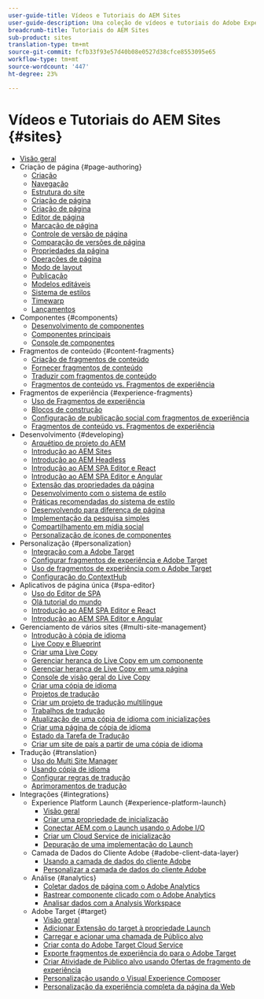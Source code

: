 ```yaml
---
user-guide-title: Vídeos e Tutoriais do AEM Sites
user-guide-description: Uma coleção de vídeos e tutoriais do Adobe Experience Manager Sites.
breadcrumb-title: Tutoriais do AEM Sites
sub-product: sites
translation-type: tm+mt
source-git-commit: fcfb33f93e57d40b08e0527d38cfce8553095e65
workflow-type: tm+mt
source-wordcount: '447'
ht-degree: 23%

---
```



# Vídeos e Tutoriais do AEM Sites {#sites}

+ [Visão geral](overview.md)
+ Criação de página {#page-authoring}
   + [Criação  ](page-authoring/aem-sites-authoring-overview.md)
   + [Navegação](page-authoring/basic-handling-sites-feature-video-use.md)
   + [Estrutura do site ](page-authoring/content-hierarchy-feature-video-use.md)
   + [Criação de página](page-authoring/creating-page-feature-video-use.md)
   + [Criação de página](page-authoring/page-authoring-overview-feature-video-use.md)
   + [Editor de página](page-authoring/page-editor-feature-video-use.md)
   + [Marcação de página](page-authoring/page-tagging-feature-video-use.md)
   + [Controle de versão de página](page-authoring/page-versioning-feature-video-use.md)
   + [Comparação de versões de página](page-authoring/page-diff-feature-video-use.md)
   + [Propriedades da página](page-authoring/page-properties-feature-video-understand.md)
   + [Operações de página](page-authoring/page-operations-feature-video-use.md)
   + [Modo de layout](page-authoring/responsive-layout-feature-video-understand.md)
   + [Publicação](page-authoring/publication-management-feature-video-use.md)
   + [Modelos editáveis](page-authoring/template-editor-feature-video-use.md)
   + [Sistema de estilos](page-authoring/style-system-feature-video-use.md)
   + [Timewarp  ](page-authoring/timewarp-feature-video-use.md)
   + [Lançamentos](page-authoring/launches.md)
+ Componentes {#components}
   + [Desenvolvimento de componentes](components/component-development.md)
   + [Componentes principais](components/core-components-feature-video-understand.md)
   + [Console de componentes](components/components-console-feature-video-use.md)
+ Fragmentos de conteúdo {#content-fragments}
   + [Criação de fragmentos de conteúdo](content-fragments/content-fragments-feature-video-use.md)
   + [Fornecer fragmentos de conteúdo](content-fragments/content-fragments-delivery-feature-video-use.md)
   + [Traduzir com fragmentos de conteúdo](content-fragments/content-fragments-translation-feature-video-use.md)
   + [Fragmentos de conteúdo vs. Fragmentos de experiência](content-fragments/understand-content-fragments-and-experience-fragments.md)
+ Fragmentos de experiência {#experience-fragments}
   + [Uso de Fragmentos de experiência](experience-fragments/experience-fragments-feature-video-use.md)
   + [Blocos de construção](experience-fragments/building-blocks.md)
   + [Configuração de publicação social com fragmentos de experiência](experience-fragments/experience-fragments-social-technical-video-setup.md)
   + [Fragmentos de conteúdo vs. Fragmentos de experiência](https://docs.adobe.com/content/help/en/experience-manager-learn/sites/content-fragments/understand-content-fragments-and-experience-fragments.html)
+ Desenvolvimento {#developing}
   + [Arquétipo de projeto do AEM](developing/aem-project-archetype.md)
   + [Introdução ao AEM Sites](https://docs.adobe.com/content/help/en/experience-manager-learn/getting-started-wknd-tutorial-develop/overview.html)
   + [Introdução ao AEM Headless](https://docs.adobe.com/content/help/en/experience-manager-learn/getting-started-with-aem-headless/overview.html)
   + [Introdução ao AEM SPA Editor e React](https://docs.adobe.com/content/help/en/experience-manager-learn/spa-react-tutorial/overview.html)
   + [Introdução ao AEM SPA Editor e Angular](https://docs.adobe.com/content/help/en/experience-manager-learn/spa-angular-tutorial/overview.html)
   + [Extensão das propriedades da página](developing/page-properties-technical-video-develop.md)
   + [Desenvolvimento com o sistema de estilo](developing/style-system-technical-video-understand.md)
   + [Práticas recomendadas do sistema de estilo](developing/style-organization-style-system-understand-article.md)
   + [Desenvolvendo para diferença de página](developing/page-diff-technical-video-develop.md)
   + [Implementação da pesquisa simples](developing/search-tutorial-develop.md)
   + [Compartilhamento em mídia social](developing/social-media-sharing-technical-video-use.md)
   + [Personalização de ícones de componentes](developing/component-icons-technical-video-develop.md)
+ Personalização {#personalization}
   + [Integração com a Adobe Target](https://helpx.adobe.com/marketing-cloud/how-to/aem-target.html)
   + [Configurar fragmentos de experiência e Adobe Target](personalization/experience-fragment-target-technical-video-setup.md)
   + [Uso de fragmentos de experiência com o Adobe Target](personalization/experience-fragment-target-offer-feature-video-use.md)
   + [Configuração do ContextHub](personalization/context-hub-technical-video-setup.md)
+ Aplicativos de página única {#spa-editor}
   + [Uso do Editor de SPA](spa-editor/spa-editor-framework-feature-video-use.md)
   + [Olá tutorial do mundo](spa-editor/spa-editor-helloworld-tutorial-use.md)
   + [Introdução ao AEM SPA Editor e React](https://docs.adobe.com/content/help/en/experience-manager-learn/spa-react-tutorial/overview.html)
   + [Introdução ao AEM SPA Editor e Angular](https://docs.adobe.com/content/help/en/experience-manager-learn/spa-angular-tutorial/overview.html)
+ Gerenciamento de vários sites {#multi-site-management}
   + [Introdução à cópia de idioma](./multi-site-management/language-copy-overview.md)
   + [Live Copy e Blueprint](./multi-site-management/live-copy-and-blueprint.md)
   + [Criar uma Live Copy](./multi-site-management/create-live-copy.md)
   + [Gerenciar herança do Live Copy em um componente](./multi-site-management/manage-component-inheritance-live-copy.md)
   + [Gerenciar herança de Live Copy em uma página](./multi-site-management/manage-page-inheritance-live-copy.md)
   + [Console de visão geral do Live Copy](./multi-site-management/live-copy-overview-console.md)
   + [Criar uma cópia de idioma](./multi-site-management/create-language-copy.md)
   + [Projetos de tradução](./multi-site-management/manage-translation-projects.md)
   + [Criar um projeto de tradução multilíngue](./multi-site-management/create-multinational-translational-project.md)
   + [Trabalhos de tradução](./multi-site-management/create-translation-job.md)
   + [Atualização de uma cópia de idioma com inicializações](./multi-site-management/updating-language-copy.md)
   + [Criar uma página de cópia de idioma](./multi-site-management/create-new-page-language-copy.md)
   + [Estado da Tarefa de Tradução](./multi-site-management/translation-job-status.md)
   + [Criar um site de país a partir de uma cópia de idioma](./multi-site-management/create-new-site.md)
+ Tradução {#translation}
   + [Uso do Multi Site Manager](translation/multi-site-manager-feature-video-use.md)
   + [Usando cópia de idioma](translation/language-copy-feature-video-use.md)
   + [Configurar regras de tradução](translation/translation-rules-editor-technical-video-setup.md)
   + [Aprimoramentos de tradução](translation/translation-enhancements-feature-video-use.md)
+ Integrações {#integrations}
   + Experience Platform Launch {#experience-platform-launch}
      + [Visão geral](integrations/experience-platform-launch/overview.md)
      + [Criar uma propriedade de inicialização](integrations/experience-platform-launch/create-launch-property.md)
      + [Conectar AEM com o Launch usando o Adobe I/O](integrations/experience-platform-launch/connect-aem-launch-adobe-io.md)
      + [Criar um Cloud Service de inicialização](integrations/experience-platform-launch/create-launch-cloud-service.md)
      + [Depuração de uma implementação do Launch](integrations/experience-platform-launch/debug-launch-implementation.md)
   + Camada de Dados do Cliente Adobe {#adobe-client-data-layer}
      + [Usando a camada de dados do cliente Adobe](integrations/adobe-client-data-layer/data-layer-overview.md)
      + [Personalizar a camada de dados do cliente Adobe](integrations/adobe-client-data-layer/data-layer-customize.md)
   + Análise {#analytics}
      + [Coletar dados de página com o Adobe Analytics](integrations/analytics/collect-data-analytics.md)
      + [Rastrear componente clicado com o Adobe Analytics](integrations/analytics/track-clicked-component.md)
      + [Analisar dados com a Analysis Workspace](integrations/analytics/create-analytics-workspace.md)
   + Adobe Target {#target}
      + [Visão geral](integrations/adobe-target/overview.md)
      + [Adicionar Extensão do target à propriedade Launch](integrations/adobe-target/add-target-launch-extension.md)
      + [Carregar e acionar uma chamada de Público alvo](integrations/adobe-target/load-and-fire-target.md)
      + [Criar conta do Adobe Target Cloud Service](integrations/adobe-target/setup-aem-target-cloud-service.md)
      + [Exporte fragmentos de experiência do para o Adobe Target](integrations/adobe-target/export-experience-fragment-target.md)
      + [Criar Atividade de Público alvo usando Ofertas de fragmento de experiência](integrations/adobe-target/create-target-activity.md)
      + [Personalização usando o Visual Experience Composer](integrations/adobe-target/personalization-using-vec.md)
      + [Personalização da experiência completa da página da Web](integrations/adobe-target/personalization-web-page.md)

